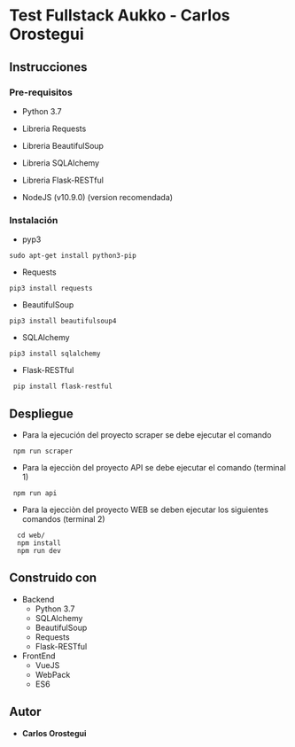 # Test Fullstack Aukko - Carlos Orostegui

##  Instrucciones

### Pre-requisitos

* Python 3.7
* Libreria Requests
* Libreria BeautifulSoup
* Libreria SQLAlchemy
* Libreria Flask-RESTful

* NodeJS (v10.9.0) (version recomendada)

### Instalación

* pyp3
```
sudo apt-get install python3-pip
```
* Requests
```
pip3 install requests
```
* BeautifulSoup
```
pip3 install beautifulsoup4
```
* SQLAlchemy
```
pip3 install sqlalchemy
```
* Flask-RESTful
```
 pip install flask-restful
```

## Despliegue

* Para la ejecución del proyecto scraper se debe ejecutar el comando
```
 npm run scraper
```

* Para la ejecciòn del proyecto API se debe ejecutar el comando (terminal 1)
```
 npm run api
```

* Para la ejecciòn del proyecto WEB se deben ejecutar los siguientes comandos (terminal 2)
```
  cd web/
  npm install
  npm run dev
```
## Construido con

* Backend
    * Python 3.7
    * SQLAlchemy
    * BeautifulSoup
    * Requests
    * Flask-RESTful
* FrontEnd
    * VueJS
    * WebPack
    * ES6

## Autor

* **Carlos Orostegui** 
